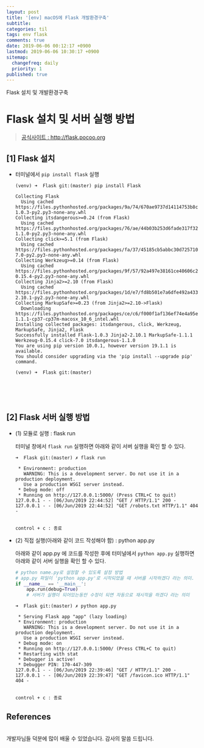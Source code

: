 ```yaml
---
layout: post
title: '[env] macOS에 Flask 개발환경구축'
subtitle: 
categories: til
tags: env flask
comments: true
date: 2019-06-06 00:12:17 +0900
lastmod: 2019-06-06 10:30:17 +0900
sitemap:
  changefreq: daily
  priority: 1
published: true
---
```


Flask 설치 및 개발환경구축<br />


# Flask 설치 및 서버 실행 방법
> [공식사이트 : http://flask.pocoo.org ](http://flask.pocoo.org) 

## [1] Flask 설치

* 터미널에서 ``pip install flask`` 실행

  ```
  (venv) ➜  Flask git:(master) pip install Flask
  
  Collecting Flask
    Using cached https://files.pythonhosted.org/packages/9a/74/670ae9737d14114753b8c8fdf2e8bd212a05d3b361ab15b44937dfd40985/Flask-1.0.3-py2.py3-none-any.whl
  Collecting itsdangerous>=0.24 (from Flask)
    Using cached https://files.pythonhosted.org/packages/76/ae/44b03b253d6fade317f32c24d100b3b35c2239807046a4c953c7b89fa49e/itsdangerous-1.1.0-py2.py3-none-any.whl
  Collecting click>=5.1 (from Flask)
    Using cached https://files.pythonhosted.org/packages/fa/37/45185cb5abbc30d7257104c434fe0b07e5a195a6847506c074527aa599ec/Click-7.0-py2.py3-none-any.whl
  Collecting Werkzeug>=0.14 (from Flask)
    Using cached https://files.pythonhosted.org/packages/9f/57/92a497e38161ce40606c27a86759c6b92dd34fcdb33f64171ec559257c02/Werkzeug-0.15.4-py2.py3-none-any.whl
  Collecting Jinja2>=2.10 (from Flask)
    Using cached https://files.pythonhosted.org/packages/1d/e7/fd8b501e7a6dfe492a433deb7b9d833d39ca74916fa8bc63dd1a4947a671/Jinja2-2.10.1-py2.py3-none-any.whl
  Collecting MarkupSafe>=0.23 (from Jinja2>=2.10->Flask)
    Downloading https://files.pythonhosted.org/packages/ce/c6/f000f1af136ef74e4a95e33785921c73595c5390403f102e9b231b065b7a/MarkupSafe-1.1.1-cp37-cp37m-macosx_10_6_intel.whl
  Installing collected packages: itsdangerous, click, Werkzeug, MarkupSafe, Jinja2, Flask
  Successfully installed Flask-1.0.3 Jinja2-2.10.1 MarkupSafe-1.1.1 Werkzeug-0.15.4 click-7.0 itsdangerous-1.1.0
  You are using pip version 10.0.1, however version 19.1.1 is available.
  You should consider upgrading via the 'pip install --upgrade pip' command.
  
  (venv) ➜  Flask git:(master) 
  
  ```

<br />
<br />
<br />

## [2] Flask 서버 실행 방법

* (1) 모듈로 실행 : flask run

  터미널 창에서 ``flask run`` 실행하면 아래와 같이 서버 실행을 확인 할 수 있다.

  ```
  ➜  Flask git:(master) ✗ flask run 
  
   * Environment: production
     WARNING: This is a development server. Do not use it in a production deployment.
     Use a production WSGI server instead.
   * Debug mode: off
   * Running on http://127.0.0.1:5000/ (Press CTRL+C to quit)
  127.0.0.1 - - [06/Jun/2019 22:44:52] "GET / HTTP/1.1" 200 -
  127.0.0.1 - - [06/Jun/2019 22:44:52] "GET /robots.txt HTTP/1.1" 404 -
  
  
  control + c : 종료
  ```

  

* (2) 직접 실행(아래와 같이 코드 작성해야 함) : python app.py

  아래와 같이 app.py 에 코드를 작성한 후에 터미널에서 ``python app.py`` 실행하면 아래와 같이 서버 실행을 확인 할 수 있다.

  ```python
  # python name.py로 설정할 수 있도록 설정 방법
  # app.py 파일이 'python app.py'로 시작되었을 때 서버를 시작하겠다 라는 의미.
  if __name__ == '__main__':
      app.run(debug=True)
      # 서버가 실행이 되어있는동안 수정이 되면 자동으로 재시작을 하겠다 라는 의미
  ```

  ```
  ➜  Flask git:(master) ✗ python app.py
  
   * Serving Flask app "app" (lazy loading)
   * Environment: production
     WARNING: This is a development server. Do not use it in a production deployment.
     Use a production WSGI server instead.
   * Debug mode: on
   * Running on http://127.0.0.1:5000/ (Press CTRL+C to quit)
   * Restarting with stat
   * Debugger is active!
   * Debugger PIN: 170-447-309
  127.0.0.1 - - [06/Jun/2019 22:39:46] "GET / HTTP/1.1" 200 -
  127.0.0.1 - - [06/Jun/2019 22:39:47] "GET /favicon.ico HTTP/1.1" 404 -
  
  
  control + c : 종료
  ```




## References

<br/>
개발자님들 덕분에 많이 배울 수 있었습니다. 감사의 말씀 드립니다.<br/>